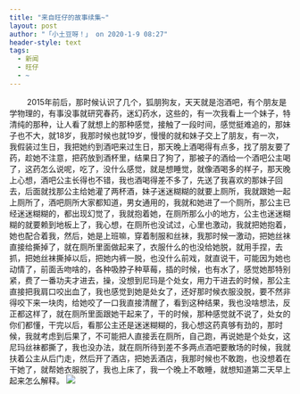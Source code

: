 ```yaml
---
title: "来自旺仔的故事续集~"
layout: post
author: "「小土豆呀！」 on 2020-1-9 08:27"
header-style: text
tags:
  - 新闻
  - 旺仔
  - ~
---
```


<head></head>
<body>
  &nbsp; &nbsp;&nbsp; &nbsp;&nbsp;&nbsp;2015年前后，那时候认识了几个，狐朋狗友，天天就是泡酒吧，有个朋友是学物理的，有事没事就研究春药，迷幻药水，这些的，有一次我看上一个妹子，特清纯的那种，让人看了就想上的那种感觉，接触了一段时间，感觉挺难追的，那妹子也不大，就18岁，我那时候也就19岁，慢慢的就和妹子交上了朋友，有一次，我假装过生日，我把她约到酒吧来过生日，那天晚上酒喝得有点多，找了朋友要了药，趁她不注意，把药放到酒杯里，结果日了狗了，那被子的酒给一个酒吧公主喝了，这药怎么说呢，吃了，没什么感觉，就是想睡觉，就像酒喝多的样子，那天晚上心想，酒吧公主长得也不错，我也酒喝得差不多了，先送了我喜欢的那妹子回去，后面就找那公主给她灌了两杯酒，妹子迷迷糊糊的就要上厕所，我就跟她一起上厕所了，酒吧厕所大家都知道，男女通用的，我就和她进了一个厕所，那公主已经迷迷糊糊的，都出现幻觉了，我就抱着她，在厕所那么小的地方，公主也迷迷糊糊的就要赖到地板上了，我心想，在厕所也没试过，心里也激动，我就把她抱着，她也配合着我，然后，她是上班嘛，穿着制服和丝袜，我那时候一激动，把她丝袜直接给撕掉了，就在厕所里面做起来了，衣服什么的也没给她脱，就用手捏，去抓，把她丝袜撕掉以后，把她内裤一脱，也没什么前戏，就直说干，可能因为她也动情了，前面舌吻啥的，各种吸脖子种草莓，插的时候，也有水了，感觉她那特别紧，费了一番功夫才进去，操，没想到尼玛是个处女，用力干进去的时候，那公主直接把我肩口咬出血了，我也感觉到她是处女了，还好那时候衣服没脱，要不然非得咬下来一块肉，给她咬了一口我直接清醒了，看到这种结果，我也没啥想法，反正都这样了，就在厕所里面跟她干起来了，干的时候，那种感觉就不说了，处女的你们都懂，干完以后，看那公主还是迷迷糊糊的，我心想这药真够有劲的，那时候，我就考虑到后果了，不可能把人直接丢在厕所，自己跑，再说她是个处女，这尼玛丝袜都撕了，我也没办法，就在厕所待到差不多两点酒吧要散场的时候，我就扶着公主从后门走，然后开了酒店，把她丢酒店，我那时候也不敢跑，也没想着在干她了，就帮她衣服脱了，我也上床了，我一个晚上不敢睡，就想知道第二天早上起来怎么解释。
 <img src="https://bbs.boniu123.cc/static/image/smiley/2jingz/29.gif" smilieid="119">
 <br>
</body>


